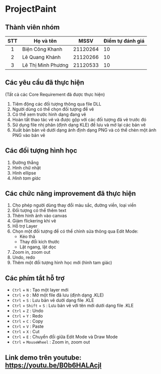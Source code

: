 # ProjectPaint

## Thành viên nhóm
| STT | Họ và tên | MSSV | Điểm tự đánh giá |
|:---:|-----------|------|-------------------|
|1   | Biện Công Khanh | 21120264 | 10
|2   | Lê Quang Khánh | 21120266| 10
|3   | Lê Thị Minh Phương | 21120533 | 10

## Các yêu cầu đã thực hiện
(Tất cả các Core Requirement đã được thực hiện)
1. Tiêm động các đối tượng thông qua file DLL
1. Người dùng có thể chọn đối tượng để vẽ
1. Có thể xem trước hình dạng đang vẽ
1. Hoàn tất thao tác vẽ và được gộp với các đối tượng đã vẽ trước đó
1. Sử dụng file nhị phân (định dạng KLE) để lưu và mở lại các bản vẽ
1. Xuất bản bản vẽ dưới dạng ảnh định dạng PNG và có thể chèn một ảnh PNG vào bản vẽ

## Các đối tượng hình học
1. Đường thẳng
1. Hình chữ nhật
1. Hình ellipse
1. *Hình tam giác*

## Các chức năng improvement đã thực hiện
1. Cho phép người dùng thay đổi màu sắc, đường viền, loại viền
1. Đối tượng có thể thêm text
1. Thêm hình ảnh vào canvas
1. Giảm flickering khi vẽ
1. Hỗ trợ Layer
1. Chọn một đối tượng để có thể chỉnh sửa thông qua Edit Mode:
    - Kéo thả
    - Thay đổi kích thước
    - Lật ngang, lật dọc
1. Zoom in, zoom out
1. Undo, redo
1. Thêm một đối tượng hình học mới (hình tam giác)


## Các phím tắt hỗ trợ
- `Ctrl` + `N` : Tạo một layer mới
- `Ctrl` + `O` : Mở một file đã lưu (định dạng .KLE)
- `Ctrl` + `S` : Lưu bản vẽ dưới dạng file .KLE
- `Ctrl` + `Shift` + `S` : Lưu bản vẽ với tên mới dưới dạng file .KLE
- `Ctrl` + `Z` : Undo
- `Ctrl` + `Y` : Redo
- `Ctrl` + `C` : Copy
- `Ctrl` + `V` : Paste
- `Ctrl` + `X` : Cut
- `Ctrl` + `E` : Chuyển đổi giữa Edit Mode và Draw Mode
- `Ctrl` + `MouseWheel` : Zoom in, zoom out

## Link demo trên youtube: https://youtu.be/B0b6HALAcjI 